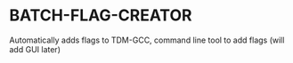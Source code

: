 # BATCH-FLAG-CREATOR
Automatically adds flags to TDM-GCC, command line tool to add flags (will add GUI later)
